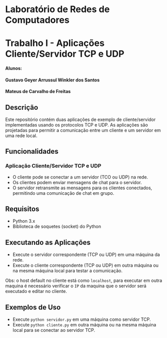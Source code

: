 # Laboratório de Redes de Computadores
# Trabalho I - Aplicações Cliente/Servidor TCP e UDP

#### Alunos:
#### Gustavo Geyer Arrussul Winkler dos Santos
#### Mateus de Carvalho de Freitas

## Descrição
Este repositório contém duas aplicações de exemplo de cliente/servidor implementadas usando os protocolos TCP e UDP. As aplicações são projetadas para permitir a comunicação entre um cliente e um servidor em uma rede local.

## Funcionalidades

### Aplicação Cliente/Servidor TCP e UDP
- O cliente pode se conectar a um servidor (TCO ou UDP) na rede.
- Os clientes podem enviar mensagens de chat para o servidor.
- O servidor retransmite as mensagens para os clientes conectados, permitindo uma comunicação de chat em grupo.

## Requisitos
- Python 3.x
- Biblioteca de soquetes (socket) do Python

## Executando as Aplicações
- Execute o servidor correspondente (TCP ou UDP) em uma máquina da rede.
- Execute o cliente correspondente (TCP ou UDP) em outra máquina ou na mesma máquina local para testar a comunicação.

Obs: o host default no cliente está como `localhost`, para executar em outra maquina é necessário verificar o `IP` da maquina que o servidor será executado e editar no cliente.

## Exemplos de Uso
- Execute `python servidor.py` em uma máquina como servidor TCP.
- Execute `python cliente.py` em outra máquina ou na mesma máquina local para se conectar ao servidor TCP.

